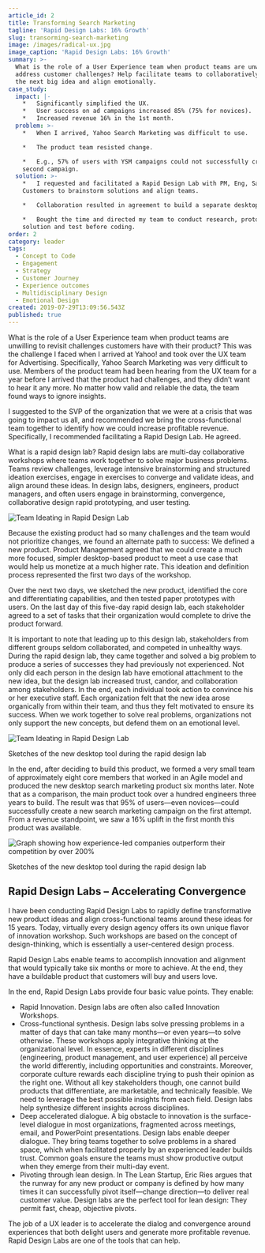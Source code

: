 ```yaml
---
article_id: 2
title: Transforming Search Marketing
tagline: 'Rapid Design Labs: 16% Growth'
slug: transorming-search-marketing
image: /images/radical-ux.jpg
image_caption: 'Rapid Design Labs: 16% Growth'
summary: >-
  What is the role of a User Experience team when product teams are unwilling to
  address customer challenges? Help facilitate teams to collaboratively identify
  the next big idea and align emotionally.
case_study:
  impact: |-
    *   Significantly simplified the UX.
    *   User success on ad campaigns increased 85% (75% for novices).
    *   Increased revenue 16% in the 1st month.
  problem: >-
    *   When I arrived, Yahoo Search Marketing was difficult to use.

    *   The product team resisted change.

    *   E.g., 57% of users with YSM campaigns could not successfully create a
    second campaign.
  solution: >-
    *   I requested and facilitated a Rapid Design Lab with PM, Eng, Sales and
    Customers to brainstorm solutions and align teams.

    *   Collaboration resulted in agreement to build a separate desktop tool.

    *   Bought the time and directed my team to conduct research, prototype the
    solution and test before coding.
order: 2
category: leader
tags:
  - Concept to Code
  - Engagement
  - Strategy
  - Customer Journey
  - Experience outcomes
  - Multidisciplinary Design
  - Emotional Design
created: 2019-07-29T13:09:56.543Z
published: true
---
```

What is the role of a User Experience team when product teams are unwilling to revisit challenges customers have with their product? This was the challenge I faced when I arrived at Yahoo! and took over the UX team for Advertising. Specifically, Yahoo Search Marketing was very difficult to use. Members of the product team had been hearing from the UX team for a year before I arrived that the product had challenges, and they didn’t want to hear it any more. No matter how valid and reliable the data, the team found ways to ignore insights.

I suggested to the SVP of the organization that we were at a crisis that was going to impact us all, and recommended we bring the cross-functional team together to identify how we could increase profitable revenue. Specifically, I recommended facilitating a Rapid Design Lab. He agreed.

What is a rapid design lab? Rapid design labs are multi-day collaborative workshops where teams work together to solve major business problems. Teams review challenges, leverage intensive brainstorming and structured ideation exercises, engage in exercises to converge and validate ideas, and align around these ideas. In design labs, designers, engineers, product managers, and often users engage in brainstorming, convergence, collaborative design rapid prototyping, and user testing.

![Team Ideating in Rapid Design Lab](/images/RapidDesignLabs.jpg)

Because the existing product had so many challenges and the team would not prioritize changes, we found an alternate path to success: We defined a new product. Product Management agreed that we could create a much more focused, simpler desktop-based product to meet a use case that would help us monetize at a much higher rate. This ideation and definition process represented the first two days of the workshop.

Over the next two days, we sketched the new product, identified the core and differentiating capabilities, and then tested paper prototypes with users. On the last day of this five-day rapid design lab, each stakeholder agreed to a set of tasks that their organization would complete to drive the product forward.

It is important to note that leading up to this design lab, stakeholders from different groups seldom collaborated, and competed in unhealthy ways. During the rapid design lab, they came together and solved a big problem to produce a series of successes they had previously not experienced. Not only did each person in the design lab have emotional attachment to the new idea, but the design lab increased trust, candor, and collaboration among stakeholders. In the end, each individual took action to convince his or her executive staff. Each organization felt that the new idea arose organically from within their team, and thus they felt motivated to ensure its success. When we work together to solve real problems, organizations not only support the new concepts, but defend them on an emotional level.

![Team Ideating in Rapid Design Lab](/images/Sketches-combined.jpg)

Sketches of the new desktop tool during the rapid design lab

In the end, after deciding to build this product, we formed a very small team of approximately eight core members that worked in an Agile model and produced the new desktop search marketing product six months later. Note that as a comparison, the main product took over a hundred engineers three years to build. The result was that 95% of users—even novices—could successfully create a new search marketing campaign on the first attempt. From a revenue standpoint, we saw a 16% uplift in the first month this product was available.

![Graph showing how experience-led companies outperform their competition by over 200%](/images/YSMD_ALL.jpg)

Sketches of the new desktop tool during the rapid design lab

## Rapid Design Labs – Accelerating Convergence

I have been conducting Rapid Design Labs to rapidly define transformative new product ideas and align cross-functional teams around these ideas for 15 years. Today, virtually every design agency offers its own unique flavor of innovation workshop. Such workshops are based on the concept of design-thinking, which is essentially a user-centered design process.

Rapid Design Labs enable teams to accomplish innovation and alignment that would typically take six months or more to achieve. At the end, they have a buildable product that customers will buy and users love.

In the end, Rapid Design Labs provide four basic value points. They enable:

* Rapid Innovation. Design labs are often also called Innovation Workshops.
* Cross-functional synthesis. Design labs solve pressing problems in a matter of days that can take many months—or even years—to solve otherwise. These workshops apply integrative thinking at the organizational level. In essence, experts in different disciplines (engineering, product management, and user experience) all perceive the world differently, including opportunities and constraints. Moreover, corporate culture rewards each discipline trying to push their opinion as the right one. Without all key stakeholders though, one cannot build products that differentiate, are marketable, and technically feasible. We need to leverage the best possible insights from each field. Design labs help synthesize different insights across disciplines.
* Deep accelerated dialogue. A big obstacle to innovation is the surface-level dialogue in most organizations, fragmented across meetings, email, and PowerPoint presentations. Design labs enable deeper dialogue. They bring teams together to solve problems in a shared space, which when facilitated properly by an experienced leader builds trust. Common goals ensure the teams must show productive output when they emerge from their multi-day event.
* Pivoting through lean design. In The Lean Startup, Eric Ries argues that the runway for any new product or company is defined by how many times it can successfully pivot itself—change direction—to deliver real customer value. Design labs are the perfect tool for lean design: They permit fast, cheap, objective pivots.

The job of a UX leader is to accelerate the dialog and convergence around experiences that both delight users and generate more profitable revenue. Rapid Design Labs are one of the tools that can help.
